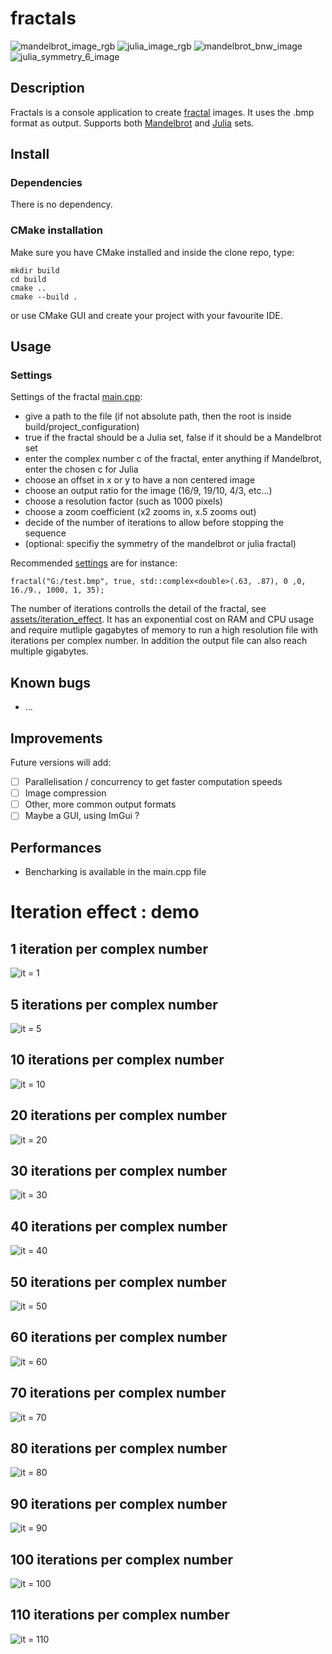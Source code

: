 # fractals
![mandelbrot_image_rgb](assets/color_sample.jpg)
![julia_image_rgb](assets/julia_sample.jpg)
![mandelbrot_bnw_image](assets/presentation.jpg)
![julia_symmetry_6_image](assets/julia_symmetry_6.jpg)
## Description
Fractals is a console application to create [fractal](https://en.wikipedia.org/wiki/Fractal) images.
It uses the .bmp format as output.
Supports both [Mandelbrot](https://en.wikipedia.org/wiki/Mandelbrot_set) and [Julia](https://en.wikipedia.org/wiki/Julia_set) sets.

## Install
### Dependencies
There is no dependency.
### CMake installation
Make sure you have CMake installed and inside the clone repo, type:
```
mkdir build
cd build
cmake ..
cmake --build .
```
or use CMake GUI and create your project with your favourite IDE.

## Usage
### Settings
Settings of the fractal [main.cpp](mains/main.cpp):
- give a path to the file (if not absolute path, then the root is inside build/project_configuration)
- true if the fractal should be a Julia set, false if it should be a Mandelbrot set
- enter the complex number c of the fractal, enter anything if Mandelbrot, enter the chosen c for Julia
- choose an offset in x or y to have a non centered image
- choose an output ratio for the image (16/9, 19/10, 4/3, etc...)
- choose a resolution factor (such as 1000 pixels)
- choose a zoom coefficient (x2 zooms in, x.5 zooms out)
- decide of the number of iterations to allow before stopping the sequence
- (optional: specifiy the symmetry of the mandelbrot or julia fractal)

Recommended [settings](mains/main.cpp) are for instance:
```
fractal("G:/test.bmp", true, std::complex<double>(.63, .87), 0 ,0, 16./9., 1000, 1, 35);
```
The number of iterations controlls the detail of the fractal, see [assets/iteration_effect](assets/iteration_effect). It has an exponential cost on RAM and CPU usage and require mutliple gagabytes of memory to run a high resolution file with iterations per complex number. In addition the output file can also reach multiple gigabytes.

## Known bugs
- ...

## Improvements
Future versions will add:
- [ ] Parallelisation / concurrency to get faster computation speeds
- [ ] Image compression
- [ ] Other, more common output formats
- [ ] Maybe a GUI, using ImGui ?

## Performances
- Bencharking is available in the main.cpp file

# Iteration effect : demo
## 1 iteration per complex number
![it = 1](assets/iteration_effect/sample_1.jpg)
## 5 iterations per complex number
![it = 5](assets/iteration_effect/sample_5.jpg)
## 10 iterations per complex number
![it = 10](assets/iteration_effect/sample_10.jpg)
## 20 iterations per complex number
![it = 20](assets/iteration_effect/sample_20.jpg)
## 30 iterations per complex number
![it = 30](assets/iteration_effect/sample_30.jpg)
## 40 iterations per complex number
![it = 40](assets/iteration_effect/sample_40.jpg)
## 50 iterations per complex number
![it = 50](assets/iteration_effect/sample_50.jpg)
## 60 iterations per complex number
![it = 60](assets/iteration_effect/sample_60.jpg)
## 70 iterations per complex number
![it = 70](assets/iteration_effect/sample_70.jpg)
## 80 iterations per complex number
![it = 80](assets/iteration_effect/sample_80.jpg)
## 90 iterations per complex number
![it = 90](assets/iteration_effect/sample_90.jpg)
## 100 iterations per complex number
![it = 100](assets/iteration_effect/sample_100.jpg)
## 110 iterations per complex number
![it = 110](assets/iteration_effect/sample_110.jpg)
